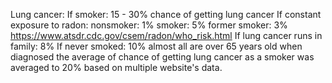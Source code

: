 Lung cancer: 
    If smoker: 15 - 30% chance of getting lung cancer
    If constant exposure to radon: 
        nonsmoker: 1%
        smoker: 5%
        former smoker: 3%
        https://www.atsdr.cdc.gov/csem/radon/who_risk.html
    If lung cancer runs in family: 8%
    If never smoked: 10%
    almost all are over 65 years old when diagnosed
    the average of chance of getting lung cancer as a smoker was averaged to 20% based on multiple website's data.